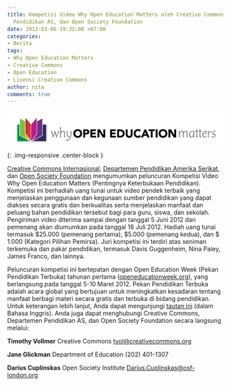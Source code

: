 ```yaml
---
title: Kompetisi Video Why Open Education Matters oleh Creative Commons, Departemen
  Pendidikan AS, dan Open Society Foundation
date: 2012-03-06 19:32:00 +07:00
categories:
- Berita
tags:
- Why Open Education Matters
- Creative Commons
- Open Education
- Lisensi Creative Commons
author: nita
comments: true
---
```


![OER-Video-newsletter-banner.png](/uploads/OER-Video-newsletter-banner.png){: .img-responsive .center-block }

[Creative Commons Internasional](http://ed.gov), [Departemen Pendidikan Amerika Serikat](http://ed.gov), dan [Open Society Foundation](http://soros.org) mengumumkan peluncuran Kompetisi Video Why Open Education Matters (Pentingnya Keterbukaan Pendidikan). Kompetisi ini berhadiah uang tunai untuk video pendek terbaik yang menjelaskan penggunaan dan kegunaan sumber pendidikan yang dapat diakses secara gratis dan berkualitas serta menjelaskan manfaat dan peluang bahan pendidikan tersebut bagi para guru, siswa, dan sekolah. Pengiriman video diterima sampai dengan tanggal 5 Juni 2012 dan pemenang akan diumumkan pada tanggal 18 Juli 2012. Hadiah uang tunai termasuk $25.000 (pemenang pertama), $5.000 (pemenang kedua), dan $ 1.000 (Kategori Pilihan Pemirsa). Juri kompetisi ini terdiri atas seniman terkemuka dan pakar pendidikan, termasuk Davis Guggenheim, Nina Paley, James Franco, dan lainnya.

Peluncuran kompetisi ini bertepatan dengan Open Education Week (Pekan Pendidikan Terbuka) tahunan pertama ([openeducationweek.org](http://openeducationweek.org)), yang berlangsung pada tanggal 5-10 Maret 2012. Pekan Pendidikan Terbuka adalah acara global yang bertujuan untuk meningkatkan kesadaran tentang manfaat berbagi materi secara gratis dan terbuka di bidang pendidikan. Untuk keterangan lebih lanjut, Anda dapat mengunjungi [tautan ini](http://creativecommons.org/weblog/entry/31615?utm_campaign=newsletter_1203&utm_medium=blog&utm_source=newsletter) (dalam Bahasa Inggris). Anda juga dapat menghubungi Creative Commons, Departemen Pendidikan AS, dan Open Society Foundation secara langsung melalui:

**Timothy Vollmer**
Creative Commons
tvol@creativecommons.org

**Jane Glickman**
Department of Education
(202) 401-1307

**Darius Cuplinskas**
Open Society Institute
Darius.Cuplinskas@osf-london.org

